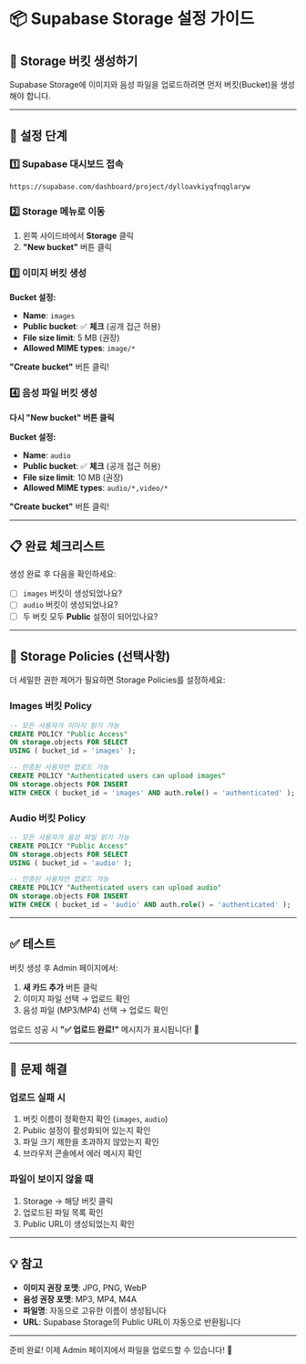 # 📦 Supabase Storage 설정 가이드

## 🎯 Storage 버킷 생성하기

Supabase Storage에 이미지와 음성 파일을 업로드하려면 먼저 버킷(Bucket)을 생성해야 합니다.

---

## 🚀 설정 단계

### 1️⃣ Supabase 대시보드 접속
```
https://supabase.com/dashboard/project/dylloavkiyqfnqglaryw
```

### 2️⃣ Storage 메뉴로 이동
1. 왼쪽 사이드바에서 **Storage** 클릭
2. **"New bucket"** 버튼 클릭

### 3️⃣ 이미지 버킷 생성
**Bucket 설정:**
- **Name**: `images`
- **Public bucket**: ✅ **체크** (공개 접근 허용)
- **File size limit**: 5 MB (권장)
- **Allowed MIME types**: `image/*`

**"Create bucket"** 버튼 클릭!

### 4️⃣ 음성 파일 버킷 생성
**다시 "New bucket" 버튼 클릭**

**Bucket 설정:**
- **Name**: `audio`
- **Public bucket**: ✅ **체크** (공개 접근 허용)
- **File size limit**: 10 MB (권장)
- **Allowed MIME types**: `audio/*,video/*`

**"Create bucket"** 버튼 클릭!

---

## 📋 완료 체크리스트

생성 완료 후 다음을 확인하세요:

- [ ] `images` 버킷이 생성되었나요?
- [ ] `audio` 버킷이 생성되었나요?
- [ ] 두 버킷 모두 **Public** 설정이 되어있나요?

---

## 🔧 Storage Policies (선택사항)

더 세밀한 권한 제어가 필요하면 Storage Policies를 설정하세요:

### Images 버킷 Policy
```sql
-- 모든 사용자가 이미지 읽기 가능
CREATE POLICY "Public Access"
ON storage.objects FOR SELECT
USING ( bucket_id = 'images' );

-- 인증된 사용자만 업로드 가능
CREATE POLICY "Authenticated users can upload images"
ON storage.objects FOR INSERT
WITH CHECK ( bucket_id = 'images' AND auth.role() = 'authenticated' );
```

### Audio 버킷 Policy
```sql
-- 모든 사용자가 음성 파일 읽기 가능
CREATE POLICY "Public Access"
ON storage.objects FOR SELECT
USING ( bucket_id = 'audio' );

-- 인증된 사용자만 업로드 가능
CREATE POLICY "Authenticated users can upload audio"
ON storage.objects FOR INSERT
WITH CHECK ( bucket_id = 'audio' AND auth.role() = 'authenticated' );
```

---

## ✅ 테스트

버킷 생성 후 Admin 페이지에서:

1. **새 카드 추가** 버튼 클릭
2. 이미지 파일 선택 → 업로드 확인
3. 음성 파일 (MP3/MP4) 선택 → 업로드 확인

업로드 성공 시 **"✅ 업로드 완료!"** 메시지가 표시됩니다! 🎉

---

## 🐛 문제 해결

### 업로드 실패 시
1. 버킷 이름이 정확한지 확인 (`images`, `audio`)
2. Public 설정이 활성화되어 있는지 확인
3. 파일 크기 제한을 초과하지 않았는지 확인
4. 브라우저 콘솔에서 에러 메시지 확인

### 파일이 보이지 않을 때
1. Storage → 해당 버킷 클릭
2. 업로드된 파일 목록 확인
3. Public URL이 생성되었는지 확인

---

## 💡 참고

- **이미지 권장 포맷**: JPG, PNG, WebP
- **음성 권장 포맷**: MP3, MP4, M4A
- **파일명**: 자동으로 고유한 이름이 생성됩니다
- **URL**: Supabase Storage의 Public URL이 자동으로 반환됩니다

---

준비 완료! 이제 Admin 페이지에서 파일을 업로드할 수 있습니다! 🚀

